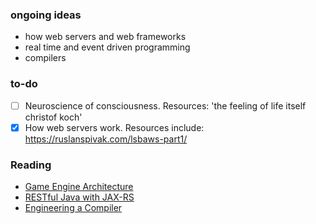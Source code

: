 ### ongoing ideas

* how web servers and web frameworks
* real time and event driven programming
* compilers

### to-do

* [ ] Neuroscience of consciousness. Resources: 'the feeling of life itself christof koch'
* [X] How web servers work. Resources include: https://ruslanspivak.com/lsbaws-part1/

### Reading

* [Game Engine Architecture](https://learning.oreilly.com/library/view/game-engine-architecture/)
* [RESTful Java with JAX-RS](https://learning.oreilly.com/library/view/restful-java-with/)
* [Engineering a Compiler](https://books.google.co.in/books/about/Engineering_a_Compiler.html?id=_tgh4bgQ6PAC&source=kp_book_description&redir_esc=y)


